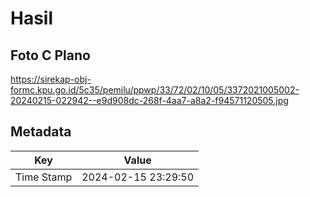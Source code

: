 # Hasil

## Foto C Plano

https://sirekap-obj-formc.kpu.go.id/5c35/pemilu/ppwp/33/72/02/10/05/3372021005002-20240215-022942--e9d908dc-268f-4aa7-a8a2-f94571120505.jpg


## Metadata

| Key        | Value               |
| ---------- | ------------------- |
| Time Stamp | 2024-02-15 23:29:50 |



